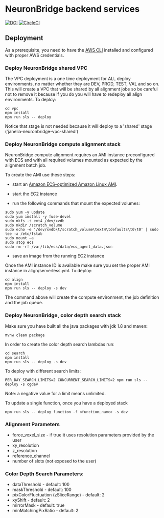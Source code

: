 # NeuronBridge backend services

[![DOI](https://zenodo.org/badge/260239328.svg)](https://zenodo.org/badge/latestdoi/260239328)
[![CircleCI](https://circleci.com/gh/JaneliaSciComp/neuronbridge-services.svg?style=svg)](https://circleci.com/gh/JaneliaSciComp/neuronbridge-services)

## Deployment

As a prerequisite, you need to have the [AWS CLI](https://aws.amazon.com/cli/) installed and configured with proper AWS credentials.

### Deploy NeuronBridge shared VPC
The VPC deployment is a one time deployment for ALL deploy environments, no matter whether they are DEV, PROD, TEST, VAL and so on. This will create a VPC that will be shared by all alignment jobs so be careful not to remove it because if you do you will have to redeploy all align environments.
To deploy:
```
cd vpc
npm install
npm run sls -- deploy
```
Notice that stage is not needed because it will deploy to a 'shared' stage ('janelia-neuronbridge-vpc-shared')

### Deploy NeuronBridge compute alignment stack

NeuronBridge compute alignment requires an AMI instance preconfigured with ECS and with all required volumes mounted as expected by the alignment batch job.

To create the AMI use these steps:
* start an [Amazon ECS-optimized Amazon Linux AMI](https://aws.amazon.com/marketplace/search/results?x=0&y=0&searchTerms=Amazon+ECS-Optimized+Amazon+Linux+AMI&page=1&ref_=nav_search_box).

* start the EC2 instance
* run the following commands that mount the expected volumes:

```
sudo yum -y update
sudo yum install -y fuse-devel
sudo mkfs -t ext4 /dev/xvdb
sudo mkdir /scratch_volume
sudo echo -e '/dev/xvdb\t/scratch_volume\text4\tdefaults\t0\t0' | sudo tee -a /etc/fstab
sudo mount –a
sudo stop ecs
sudo rm -rf /var/lib/ecs/data/ecs_agent_data.json
```
* save an image from the running EC2 instance

Once the AMI instance ID is available make sure you set the proper AMI instance in align/serverless.yml.
To deploy:
```
cd align
npm install
npm run sls -- deploy -s dev
```

The command above will create the compute environment, the job definition and the job queue.

### Deploy NeuronBridge¸ color depth search stack

Make sure you have built all the java packages with jdk 1.8 and maven:

```
mvnw clean package
```


In order to create the color depth search lambdas run:

```
cd search
npm install
npm run sls -- deploy -s dev
```

To deploy with different search limits:
```
PER_DAY_SEARCH_LIMITS=2 CONCURRENT_SEARCH_LIMITS=2 npm run sls -- deploy -s cgdev
```
Note: a negative value for a limit means unlimited.

To update a single function, once you have a deployed stack

```
npm run sls -- deploy function -f <function_name> -s dev
```

### Alignment Parameters
* force_voxel_size - if true it uses resolution parameters provided by the user
* xy_resolution
* z_resolution
* reference_channel
* number of slots (not exposed to the user)


### Color Depth Search Parameters:

* dataThreshold - default: 100
* maskThreshold - default: 100
* pixColorFluctuation (zSliceRange) - default: 2
* xyShift - default: 2
* mirrorMask - default: true
* minMatchingPixRatio - default: 2
